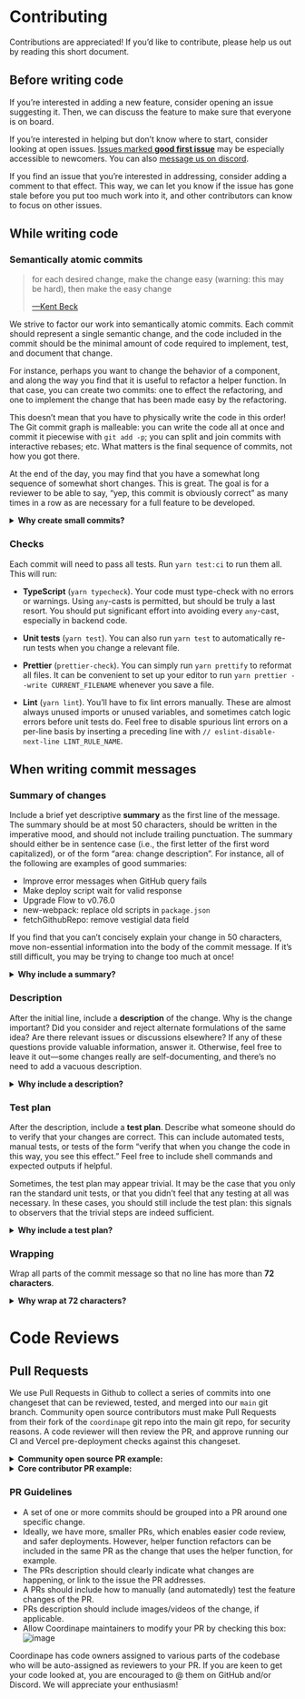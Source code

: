 # Contributing

Contributions are appreciated! If you’d like to contribute, please help
us out by reading this short document.

## Before writing code

If you’re interested in adding a new feature, consider opening an issue
suggesting it. Then, we can discuss the feature to make sure that
everyone is on board.

If you’re interested in helping but don’t know where to start, consider
looking at open issues. [Issues marked **good first issue**][gfi]
may be especially accessible to newcomers. You can also [message us on
discord][invite].

[gfi]: https://github.com/coordinape/coordinape/issues?q=is%3Aissue+label%3A%22good+first+issue%22+is%3Aopen
[invite]: https://discord.gg/BgM8qdbrXK

If you find an issue that you’re interested in addressing, consider
adding a comment to that effect. This way, we can let you know if the
issue has gone stale before you put too much work into it, and other
contributors can know to focus on other issues.

## While writing code

### Semantically atomic commits

> for each desired change, make the change easy (warning: this may be
> hard), then make the easy change
>
> [—Kent Beck][kbeck-tweet]

[kbeck-tweet]: https://twitter.com/KentBeck/status/250733358307500032

We strive to factor our work into semantically atomic commits. Each commit
should represent a single semantic change, and the code included in the
commit should be the minimal amount of code required to implement, test,
and document that change.

For instance, perhaps you want to change the behavior of a component,
and along the way you find that it is useful to refactor a helper
function. In that case, you can create two commits: one to effect the
refactoring, and one to implement the change that has been made easy by
the refactoring.

This doesn’t mean that you have to physically write the code in this
order! The Git commit graph is malleable: you can write the code all at
once and commit it piecewise with `git add -p`; you can split and join
commits with interactive rebases; etc. What matters is the final
sequence of commits, not how you got there.

At the end of the day, you may find that you have a somewhat long
sequence of somewhat short changes. This is great. The goal is for a
reviewer to be able to say, “yep, this commit is obviously correct” as
many times in a row as are necessary for a full feature to be developed.

<details>
<summary><b>Why create small commits?</b></summary>

Writing small commits can help improve the design of your code. It is
common to realize an elegant way to split apart some functionality out
of a desire to split a commit into smaller, more localized pieces.

It is easier to review a commit that does one thing than a commit that
does many things. Not only will changes to the code be more localized,
but it will be easier for the reviewer to keep the whole context in
their mind.

Investigating and fixing bugs is much easier when commits are small.
There are more commits to look through, but an 8-fold increase in the
number of commits only entails 3 additional steps of bisection, which is
not a big deal. On the other hand, once the offending commit is
identified, the cause is more apparent if the commit is tiny than if it
is large.

</details>

### Checks

Each commit will need to pass all tests. Run `yarn test:ci`
to run them all. This will run:

- **TypeScript** (`yarn typecheck`). Your code must type-check with no errors or
  warnings. Using `any`-casts is permitted, but should be truly a last
  resort. You should put significant effort into avoiding every
  `any`-cast, especially in backend code.

- **Unit tests** (`yarn test`). You can also run `yarn test`
  to automatically re-run tests when you change a relevant file.

- **Prettier** (`prettier-check`). You can simply run `yarn prettify` to
  reformat all files. It can be convenient to set up your editor to
  run `yarn prettier --write CURRENT_FILENAME` whenever you save a
  file.

- **Lint** (`yarn lint`). You’ll have to fix lint errors manually.
  These are almost always unused imports or unused variables, and
  sometimes catch logic errors before unit tests do. Feel free to
  disable spurious lint errors on a per-line basis by inserting a
  preceding line with `// eslint-disable-next-line LINT_RULE_NAME`.

## When writing commit messages

### Summary of changes

Include a brief yet descriptive **summary** as the first line of the
message. The summary should be at most 50 characters, should be written
in the imperative mood, and should not include trailing punctuation. The
summary should either be in sentence case (i.e., the first letter of the
first word capitalized), or of the form “area: change description”. For
instance, all of the following are examples of good summaries:

- Improve error messages when GitHub query fails
- Make deploy script wait for valid response
- Upgrade Flow to v0.76.0
- new-webpack: replace old scripts in `package.json`
- fetchGithubRepo: remove vestigial data field

If you find that you can’t concisely explain your change in 50
characters, move non-essential information into the body of the commit
message. If it’s still difficult, you may be trying to change too much
at once!

<details>
<summary><b>Why include a summary?</b></summary>

The 50-character summary is critical because this is what Git
expects. Git often assumes that the first line of a commit contains a
concise description, and so workflows like interactive rebases surface
this information. The particular style of the summary is chosen to be
consistent with those commits emitted by Git itself: commands like
`git-revert` and `git-merge` are of this form, so it’s a good standard
to pick.

</details>

### Description

After the initial line, include a **description** of the change. Why is
the change important? Did you consider and reject alternate formulations
of the same idea? Are there relevant issues or discussions elsewhere? If
any of these questions provide valuable information, answer it.
Otherwise, feel free to leave it out—some changes really are
self-documenting, and there’s no need to add a vacuous description.

<details>
<summary><b>Why include a description?</b></summary>

A commit describes a _change_ from one state of the codebase to the
next. If your patch is good, the final state of the code will be clear
to anyone reading it. But this isn’t always sufficient to explain why
the change was necessary. Documenting the motivation, alternate
formulations, etc. is helpful both in the present (for reviewers) and in
the future (for people using `git-blame` to try to understand how a
piece of code came to be).

</details>

### Test plan

After the description, include a **test plan**. Describe what someone
should do to verify that your changes are correct. This can include
automated tests, manual tests, or tests of the form “verify that when
you change the code in this way, you see this effect.” Feel free to
include shell commands and expected outputs if helpful.

Sometimes, the test plan may appear trivial. It may be the case that you
only ran the standard unit tests, or that you didn’t feel that any
testing at all was necessary. In these cases, you should still include
the test plan: this signals to observers that the trivial steps are
indeed sufficient.

<details>
<summary><b>Why include a test plan?</b></summary>

The value of a test plan is many-fold. Simply writing the test plan can
force you to consider cases that you hadn’t before, in turn helping you
discover bugs or think of alternate implementations. Even if the test
plan is as simple as “standard unit tests suffice”, this indicates to
observers that no additional testing is required. The test plan is
useful for reviewers, and for anyone bisecting through the history or
trying to learn more about the development or intention of a commit.

</details>

### Wrapping

Wrap all parts of the commit message so that no line has more than **72
characters**.

<details>
<summary><b>Why wrap at 72 characters?</b></summary>

This leaves room for four spaces of padding on either side while still
fitting in an 80-character terminal. Programs like `git-log` expect that
this amount of padding exists.

(Yes, people really still use 80-character terminals. When each of your
terminals has bounded width, you can display more of them on a screen!)

</details>

# Code Reviews

## Pull Requests
We use Pull Requests in Github to collect a series of commits into one changeset that can be reviewed, tested, and merged into our `main` git branch.
Community open source contributors must make Pull Requests from their fork of the `coordinape` git repo into the main git repo, for security reasons. A code reviewer will then review the PR, and approve running our CI and Vercel pre-deployment checks against this changeset.


<details>
<summary><b>Community open source PR example:</b></summary>

In this example, 31 commits are included in a PR from a forked git repo into the primary `coordinape` git repo's `main` branch.

<img width="838" alt="community contributor git branch example image" src="https://user-images.githubusercontent.com/83605543/163241956-8c36386f-34a5-4b65-b1e3-f5091ad0684e.png">

</details>

<details>
<summary><b>Core contributor PR example:</b></summary>

In this example, 34 commits are included in a PR from a git branch into the `main` branch, all within the primary `coordinape` git repo.

<img width="842" alt="core contributor git branch example image" src="https://user-images.githubusercontent.com/83605543/163243280-ea69c8dc-d87c-4fc0-a66e-4220de66ea65.png">

</details>

### PR Guidelines

- A set of one or more commits should be grouped into a PR around one specific change.
- Ideally, we have more, smaller PRs, which enables easier code review, and safer deployments. However, helper function refactors can be included in the same PR as the change that uses the helper function, for example.
- The PRs description should clearly indicate what changes are happening, or link to the issue the PR addresses.
- A PRs should include how to manually (and automatedly) test the feature changes of the PR.
- PRs description should include images/videos of the change, if applicable.
- Allow Coordinape maintainers to modify your PR by checking this box:
![image](https://user-images.githubusercontent.com/17910833/176240518-d6ff734f-e10f-49ea-b68f-82e7635837cc.png)


Coordinape has code owners assigned to various parts of the codebase who
will be auto-assigned as reviewers to your PR. If you are keen to get your
code looked at, you are encouraged to @ them on GitHub and/or Discord.
We will appreciate your enthusiasm!
